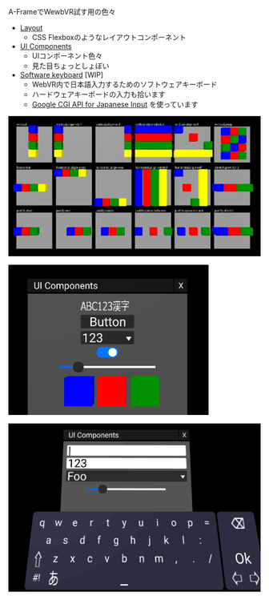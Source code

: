 A-FrameでWewbVR試す用の色々

- [Layout](https://binzume.github.io/aframe-xylayout/examples/layout.html)
  - CSS Flexboxのようなレイアウトコンポーネント
- [UI Components](https://binzume.github.io/aframe-xylayout/examples/window.html)
  - UIコンポーネント色々
  - 見た目ちょっとしょぼい
- [Software keyboard](https://binzume.github.io/aframe-xylayout/examples/keyboard.html)  [WIP]
  - WebVR内で日本語入力するためのソフトウェアキーボード
  - ハードウェアキーボードの入力も拾います
  - [Google CGI API for Japanese Input](https://www.google.co.jp/ime/cgiapi.html) を使っています



![Layout example](../examples/layout.png)

![UI example](../examples/ui.png)

![Keyboard test](../examples/keyboard.gif)
